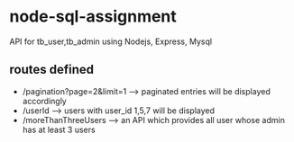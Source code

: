 # node-sql-assignment
API for tb_user,tb_admin using Nodejs, Express, Mysql

## routes defined
* /pagination?page=2&limit=1    --> paginated entries will be displayed accordingly
* /userId --> users with user_id 1,5,7 will be displayed
* /moreThanThreeUsers --> an API which provides all user whose admin has at least 3 users
  
